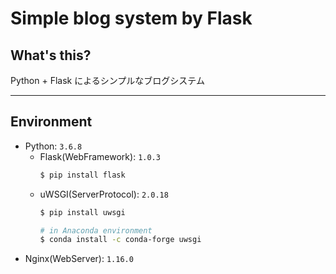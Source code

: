# Simple blog system by Flask

## What's this?

Python + Flask によるシンプルなブログシステム

***

## Environment

- Python: `3.6.8`
    - Flask(WebFramework): `1.0.3`
        ```bash
        $ pip install flask
        ```
    - uWSGI(ServerProtocol): `2.0.18`
        ```bash
        $ pip install uwsgi

        # in Anaconda environment
        $ conda install -c conda-forge uwsgi
        ```
- Nginx(WebServer): `1.16.0`

